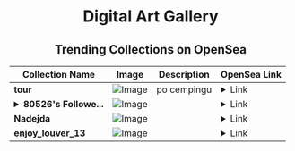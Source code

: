 <div align="center">

# Digital Art Gallery

## Trending Collections on OpenSea

| Collection Name                       | Image                                                                                     | Description                       | OpenSea Link                                                                                          |
|---------------------------------------|-------------------------------------------------------------------------------------------|-----------------------------------|--------------------------------------------------------------------------------------------------------|
| **tour** | ![Image](https://i.seadn.io/s/raw/files/229d5b64e2ba1a3b41718b0f24cd3f6e.png?w=500&auto=format?w=200&auto=format) | po cempingu | <details><summary>Link</summary>[tour](https://opensea.io/collection/tour-21)</details> |
| **<details><summary>80526's Followe...</summary>80526's Follower</details>** | ![Image](https://i.seadn.io/s/raw/files/19f9f090920392cc3650cbdf4361755b.png?w=500&auto=format?w=200&auto=format) |  | <details><summary>Link</summary>[80526's Follower](https://opensea.io/collection/80526-s-follower)</details> |
| **Nadejda** | ![Image](https://i.seadn.io/s/raw/files/2f5aca07d8bd1c1fdf3131f4f3a908a9.png?w=500&auto=format?w=200&auto=format) |  | <details><summary>Link</summary>[Nadejda](https://opensea.io/collection/nadejda-1)</details> |
| **enjoy_louver_13** | ![Image](https://i.seadn.io/s/raw/files/f3cc9e6f69eb6f98731af6d9d64ebade.jpg?w=500&auto=format?w=200&auto=format) |  | <details><summary>Link</summary>[enjoy_louver_13](https://opensea.io/collection/enjoy-louver-13)</details> |

</div>